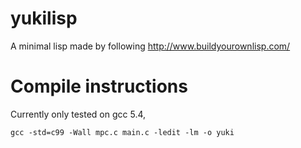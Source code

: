 # yukilisp
A minimal lisp made by following http://www.buildyourownlisp.com/

# Compile instructions
Currently only tested on gcc 5.4,

```
gcc -std=c99 -Wall mpc.c main.c -ledit -lm -o yuki
```
